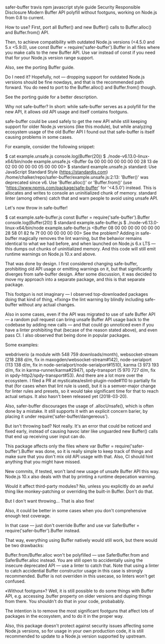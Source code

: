 safer-buffer travis npm javascript style guide Security Responsible Disclosure
Modern Buffer API polyfill without footguns, working on Node.js from 0.8 to current.

How to use?
First, port all Buffer() and new Buffer() calls to Buffer.alloc() and Buffer.from() API.

Then, to achieve compatibility with outdated Node.js versions (<4.5.0 and 5.x <5.9.0), use const Buffer = require('safer-buffer').Buffer in all files where you make calls to the new Buffer API. Use var instead of const if you need that for your Node.js version range support.

Also, see the porting Buffer guide.

Do I need it?
Hopefully, not — dropping support for outdated Node.js versions should be fine nowdays, and that is the recommended path forward. You do need to port to the Buffer.alloc() and Buffer.from() though.

See the porting guide for a better description.

Why not safe-buffer?
In short: while safe-buffer serves as a polyfill for the new API, it allows old API usage and itself contains footguns.

safe-buffer could be used safely to get the new API while still keeping support for older Node.js versions (like this module), but while analyzing ecosystem usage of the old Buffer API I found out that safe-buffer is itself causing problems in some cases.

For example, consider the following snippet:

$ cat example.unsafe.js
console.log(Buffer(20))
$ ./node-v6.13.0-linux-x64/bin/node example.unsafe.js
<Buffer 0a 00 00 00 00 00 00 00 28 13 de 02 00 00 00 00 05 00 00 00>
$ standard example.unsafe.js
standard: Use JavaScript Standard Style (https://standardjs.com)
  /home/chalker/repo/safer-buffer/example.unsafe.js:2:13: 'Buffer()' was deprecated since v6. Use 'Buffer.alloc()' or 'Buffer.from()' (use 'https://www.npmjs.com/package/safe-buffer' for '<4.5.0') instead.
This is allocates and writes to console an uninitialized chunk of memory. standard linter (among others) catch that and warn people to avoid using unsafe API.

Let's now throw in safe-buffer!

$ cat example.safe-buffer.js
const Buffer = require('safe-buffer').Buffer
console.log(Buffer(20))
$ standard example.safe-buffer.js
$ ./node-v6.13.0-linux-x64/bin/node example.safe-buffer.js
<Buffer 08 00 00 00 00 00 00 00 28 58 01 82 fe 7f 00 00 00 00 00 00>
See the problem? Adding in safe-buffer magically removes the lint warning, but the behavior remains identiсal to what we had before, and when launched on Node.js 6.x LTS — this dumps out chunks of uninitialized memory. And this code will still emit runtime warnings on Node.js 10.x and above.

That was done by design. I first considered changing safe-buffer, prohibiting old API usage or emitting warnings on it, but that significantly diverges from safe-buffer design. After some discussion, it was decided to move my approach into a separate package, and this is that separate package.

This footgun is not imaginary — I observed top-downloaded packages doing that kind of thing, «fixing» the lint warning by blindly including safe-buffer without any actual changes.

Also in some cases, even if the API was migrated to use of safe Buffer API — a random pull request can bring unsafe Buffer API usage back to the codebase by adding new calls — and that could go unnoticed even if you have a linter prohibiting that (becase of the reason stated above), and even pass CI. I also observed that being done in popular packages.

Some examples:

webdriverio (a module with 548 759 downloads/month),
websocket-stream (218 288 d/m, fix in maxogden/websocket-stream#142),
node-serialport (113 138 d/m, fix in node-serialport/node-serialport#1510),
karma (3 973 193 d/m, fix in karma-runner/karma#2947),
spdy-transport (5 970 727 d/m, fix in spdy-http2/spdy-transport#53).
And there are a lot more over the ecosystem.
I filed a PR at mysticatea/eslint-plugin-node#110 to partially fix that (for cases when that lint rule is used), but it is a semver-major change for linter rules and presets, so it would take significant time for that to reach actual setups. It also hasn't been released yet (2018-03-20).

Also, safer-buffer discourages the usage of .allocUnsafe(), which is often done by a mistake. It still supports it with an explicit concern barier, by placing it under require('safer-buffer/dangereous').

But isn't throwing bad?
Not really. It's an error that could be noticed and fixed early, instead of causing havoc later like unguarded new Buffer() calls that end up receiving user input can do.

This package affects only the files where var Buffer = require('safer-buffer').Buffer was done, so it is really simple to keep track of things and make sure that you don't mix old API usage with that. Also, CI should hint anything that you might have missed.

New commits, if tested, won't land new usage of unsafe Buffer API this way. Node.js 10.x also deals with that by printing a runtime depecation warning.

Would it affect third-party modules?
No, unless you explicitly do an awful thing like monkey-patching or overriding the built-in Buffer. Don't do that.

But I don't want throwing…
That is also fine!

Also, it could be better in some cases when you don't comprehensive enough test coverage.

In that case — just don't override Buffer and use var SaferBuffer = require('safer-buffer').Buffer instead.

That way, everything using Buffer natively would still work, but there would be two drawbacks:

Buffer.from/Buffer.alloc won't be polyfilled — use SaferBuffer.from and SaferBuffer.alloc instead.
You are still open to accidentally using the insecure deprecated API — use a linter to catch that.
Note that using a linter to catch accidential Buffer constructor usage in this case is strongly recommended. Buffer is not overriden in this usecase, so linters won't get confused.

«Without footguns»?
Well, it is still possible to do some things with Buffer API, e.g. accessing .buffer property on older versions and duping things from there. You shouldn't do that in your code, probabably.

The intention is to remove the most significant footguns that affect lots of packages in the ecosystem, and to do it in the proper way.

Also, this package doesn't protect against security issues affecting some Node.js versions, so for usage in your own production code, it is still recommended to update to a Node.js version supported by upstream.
